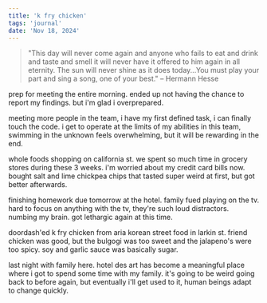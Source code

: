 ```yaml
---
title: 'k fry chicken'
tags: 'journal'
date: 'Nov 18, 2024'
---
```


> "This day will never come again and anyone who fails to eat and drink and taste and smell it will never have it offered to him again in all eternity. The sun will never shine as it does today...You must play your part and sing a song, one of your best." – Hermann Hesse

prep for meeting the entire morning. ended up not having the chance to report my findings. but i'm glad i overprepared.

meeting more people in the team, i have my first defined task, i can finally touch the code. i get to operate at the limits of my abilities in this team, swimming in the unknown feels overwhelming, but it will be rewarding in the end.

whole foods shopping on california st. we spent so much time in grocery stores during these 3 weeks. i'm worried about my credit card bills now. bought salt and lime chickpea chips that tasted super weird at first, but got better afterwards.

finishing homework due tomorrow at the hotel. family fued playing on the tv. hard to focus on anything with the tv, they're such loud distractors. numbing my brain. got lethargic again at this time.

doordash'ed k fry chicken from aria korean street food in larkin st. friend chicken was good, but the bulgogi was too sweet and the jalapeno's were too spicy. soy and garlic sauce was basically sugar.

last night with family here. hotel des art has become a meaningful place where i got to spend some time with my family. it's going to be weird going back to before again, but eventually i'll get used to it, human beings adapt to change quickly.
